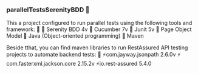 ### parallelTestsSerenityBDD 👋
This a project configured to run parallel tests using the following tools and framework: 👋
🌱 Serenity BDD 4v
🌱 Cucumber 7v
🌱 Junit 5v
🌱 Page Object Model
🌱 Java (Object-oriented programming)
🌱 Maven

Beside tthat, you can find maven libraries to run RestAssured API testing projects to automate backend tests: 👋
⚡com.jayway.jsonpath 2.6.0v
⚡ com.fasterxml.jackson.core 2.15.2v
⚡io.rest-assured 5.4.0
<!--
**luisbravoaguero/luisbravoaguero** is a ✨ _special_ ✨ repository because its `README.md` (this file) appears on your GitHub profile.

Here are some ideas to get you started:

- 🔭 I’m currently working on ...
- 🌱 I’m currently learning ...
- 👯 I’m looking to collaborate on ...
- 🤔 I’m looking for help with ...
- 💬 Ask me about ...
- 📫 How to reach me: ...
- 😄 Pronouns: ...
- ⚡ Fun fact: ...
-->
